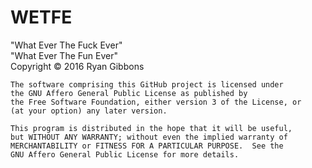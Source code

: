 # WETFE
"What Ever The Fuck Ever"  
"What Ever The Fun Ever"  
Copyright © 2016 Ryan Gibbons



    The software comprising this GitHub project is licensed under  
    the GNU Affero General Public License as published by  
    the Free Software Foundation, either version 3 of the License, or  
    (at your option) any later version.

    This program is distributed in the hope that it will be useful,
    but WITHOUT ANY WARRANTY; without even the implied warranty of
    MERCHANTABILITY or FITNESS FOR A PARTICULAR PURPOSE.  See the
    GNU Affero General Public License for more details.
